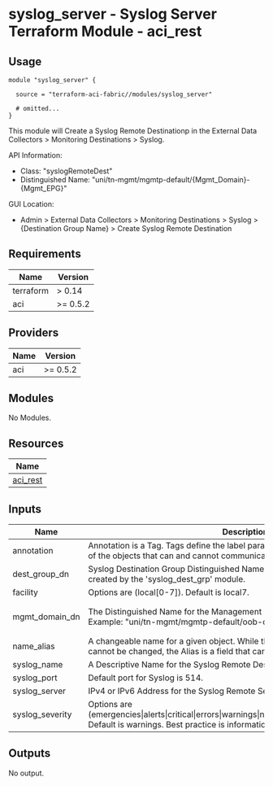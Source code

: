 # syslog_server - Syslog Server Terraform Module - aci_rest

## Usage

```hcl
module "syslog_server" {

  source = "terraform-aci-fabric//modules/syslog_server"

  # omitted...
}
```

This module will Create a Syslog Remote Destinationp in the External Data Collectors > Monitoring Destinations > Syslog.

API Information:

* Class: "syslogRemoteDest"
* Distinguished Name: "uni/tn-mgmt/mgmtp-default/{Mgmt_Domain}-{Mgmt_EPG}"

GUI Location:

* Admin > External Data Collectors > Monitoring Destinations > Syslog > {Destination Group Name} > Create Syslog Remote Destination

<!-- BEGINNING OF PRE-COMMIT-TERRAFORM DOCS HOOK -->
## Requirements

| Name | Version |
|------|---------|
| terraform | > 0.14 |
| aci | >= 0.5.2 |

## Providers

| Name | Version |
|------|---------|
| aci | >= 0.5.2 |

## Modules

No Modules.

## Resources

| Name |
|------|
| [aci_rest](https://registry.terraform.io/providers/ciscodevnet/aci/0.5.2/docs/resources/rest) |

## Inputs

| Name | Description | Type | Default | Required |
|------|-------------|------|---------|:--------:|
| annotation | Annotation is a Tag.  Tags define the label parameters and enables the classifying of the objects that can and cannot communicate with one another. | `string` | `""` | no |
| dest\_group\_dn | Syslog Destination Group Distinguished Name.  This should have already been created by the 'syslog\_dest\_grp' module. | `string` | n/a | yes |
| facility | Options are (local[0-7]).  Default is local7. | `string` | `"local7"` | no |
| mgmt\_domain\_dn | The Distinguished Name for the Management Domain.<br> Example: "uni/tn-mgmt/mgmtp-default/oob-default" | `string` | `"uni/tn-mgmt/mgmtp-default/oob-default"` | no |
| name\_alias | A changeable name for a given object. While the name of an object, once created, cannot be changed, the Alias is a field that can be changed. | `string` | `""` | no |
| syslog\_name | A Descriptive Name for the Syslog Remote Destination. | `string` | `"server1"` | no |
| syslog\_port | Default port for Syslog is 514. | `number` | `514` | no |
| syslog\_server | IPv4 or IPv6 Address for the Syslog Remote Server. | `string` | `"198.18.1.1"` | no |
| syslog\_severity | Options are (emergencies\|alerts\|critical\|errors\|warnings\|notifications\|information\|debugging).  Default is warnings.  Best practice is information. | `string` | `"information"` | no |

## Outputs

No output.
<!-- END OF PRE-COMMIT-TERRAFORM DOCS HOOK -->
